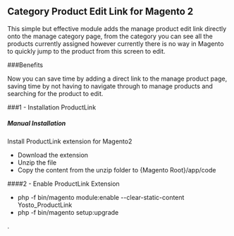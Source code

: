 ## Category Product Edit Link for Magento 2

This simple but effective module adds the manage product edit link directly onto the manage category page,
from the category you can see all the products currently assigned however currently there is no way in
Magento to quickly jump to the product from this screen to edit.

###Benefits

Now you can save time by adding a direct link to the manage product page,
saving time by not having to navigate through to manage products and searching for the product to edit.

###1 - Installation  ProductLink
##### Manual Installation
Install ProductLink extension for Magento2
 * Download the extension
 * Unzip the file
 * Copy the content from the unzip folder to {Magento Root}/app/code

####2 -  Enable ProductLink Extension
 * php -f bin/magento module:enable --clear-static-content Yosto_ProductLink
 * php -f bin/magento setup:upgrade

.

